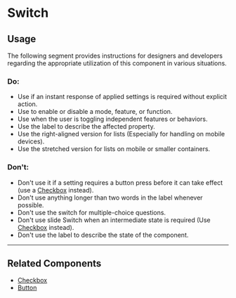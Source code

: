 # Switch

<TableOfContents></TableOfContents>

## Usage

The following segment provides instructions for designers and developers regarding the appropriate utilization of this
component in various situations.

### Do:

- Use if an instant response of applied settings is required without explicit action.
- Use to enable or disable a mode, feature, or function.
- Use when the user is toggling independent features or behaviors.
- Use the label to describe the affected property.
- Use the right-aligned version for lists (Especially for handling on mobile devices).
- Use the stretched version for lists on mobile or smaller containers.

### Don't:

- Don't use it if a setting requires a button press before it can take effect (use a [Checkbox](components/checkbox)
  instead).
- Don't use anything longer than two words in the label whenever possible.
- Don't use the switch for multiple-choice questions.
- Don't use slide Switch when an intermediate state is required (Use [Checkbox](components/checkbox) instead).
- Don't use the label to describe the state of the component.

---

## Related Components

- [Checkbox](components/checkbox)
- [Button](components/button)
